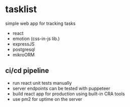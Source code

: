 # tasklist

simple web app for tracking tasks

- react
- emotion (css-in-js lib.)
- expressJS
- postgresql
- mikroORM

ci/cd pipeline
---

- run react unit tests manually
- server endpoints can be tested with puppeteer
- build react app for production using built-in CRA tools
- use pm2 for uptime on the server
